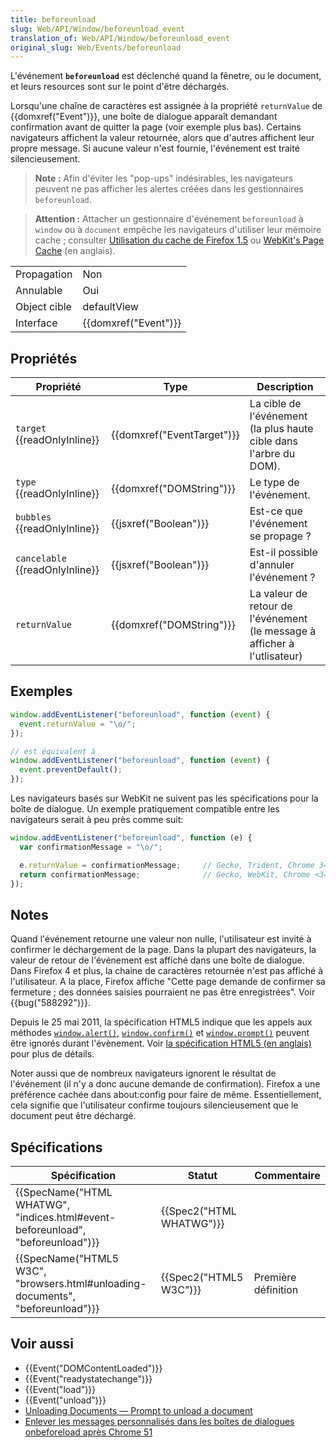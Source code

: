 ```yaml
---
title: beforeunload
slug: Web/API/Window/beforeunload_event
translation_of: Web/API/Window/beforeunload_event
original_slug: Web/Events/beforeunload
---
```

L'événement **`beforeunload`** est déclenché quand la fênetre, ou le document, et leurs resources sont sur le point d'être déchargés.

Lorsqu'une chaîne de caractères est assignée à la propriété `returnValue` de {{domxref("Event")}}, une boîte de dialogue apparaît demandant confirmation avant de quitter la page (voir exemple plus bas). Certains navigateurs affichent la valeur retournée, alors que d'autres affichent leur propre message. Si aucune valeur n'est fournie, l'événement est traité silencieusement.

> **Note :** Afin d'éviter les "pop-ups" indésirables, les navigateurs peuvent ne pas afficher les alertes créées dans les gestionnaires `beforeunload`.

> **Attention :** Attacher un gestionnaire d'événement `beforeunload` à `window` ou à `document` empêche les navigateurs d'utiliser leur mémoire cache ; consulter [Utilisation du cache de Firefox 1.5](/fr/docs/Utilisation_du_cache_de_Firefox_1.5) ou [WebKit's Page Cache](https://webkit.org/blog/516/webkit-page-cache-ii-the-unload-event/) (en anglais).

<table class="properties">
  <tbody>
    <tr>
      <td>Propagation</td>
      <td>Non</td>
    </tr>
    <tr>
      <td>Annulable</td>
      <td>Oui</td>
    </tr>
    <tr>
      <td>Object cible</td>
      <td>defaultView</td>
    </tr>
    <tr>
      <td>Interface</td>
      <td>{{domxref("Event")}}</td>
    </tr>
  </tbody>
</table>

## Propriétés

| Propriété                             | Type                                 | Description                                                               |
| ------------------------------------- | ------------------------------------ | ------------------------------------------------------------------------- |
| `target` {{readOnlyInline}}     | {{domxref("EventTarget")}} | La cible de l'événement (la plus haute cible dans l'arbre du DOM).        |
| `type` {{readOnlyInline}}       | {{domxref("DOMString")}}     | Le type de l'événement.                                                   |
| `bubbles` {{readOnlyInline}}    | {{jsxref("Boolean")}}         | Est-ce que l'événement se propage ?                                       |
| `cancelable` {{readOnlyInline}} | {{jsxref("Boolean")}}         | Est-il possible d'annuler l'événement ?                                   |
| `returnValue`                         | {{domxref("DOMString")}}     | La valeur de retour de l'événement (le message à afficher à l'utlisateur) |

## Exemples

```js
window.addEventListener("beforeunload", function (event) {
  event.returnValue = "\o/";
});

// est équivalent à
window.addEventListener("beforeunload", function (event) {
  event.preventDefault();
});
```

Les navigateurs basés sur WebKit ne suivent pas les spécifications pour la boîte de dialogue. Un exemple pratiquement compatible entre les navigateurs serait à peu près comme suit:

```js
window.addEventListener("beforeunload", function (e) {
  var confirmationMessage = "\o/";

  e.returnValue = confirmationMessage;     // Gecko, Trident, Chrome 34+
  return confirmationMessage;              // Gecko, WebKit, Chrome <34
});
```

## Notes

Quand l'événement retourne une valeur non nulle, l'utilisateur est invité à confirmer le déchargement de la page. Dans la plupart des navigateurs, la valeur de retour de l'événement est affiché dans une boîte de dialogue. Dans Firefox 4 et plus, la chaine de caractères retournée n'est pas affiché à l'utilisateur. A la place, Firefox affiche "Cette page demande de confirmer sa fermeture ; des données saisies pourraient ne pas être enregistrées". Voir {{bug("588292")}}.

Depuis le 25 mai 2011, la spécification HTML5 indique que les appels aux méthodes [`window.alert()`](/fr/docs/Web/API/Window/alert), [`window.confirm()`](/fr/docs/Web/API/Window/confirm) et [`window.prompt()`](/fr/docs/Web/API/Window/prompt) peuvent être ignorés durant l'évènement. Voir [la spécification HTML5 (en anglais)](https://html.spec.whatwg.org/multipage/timers-and-user-prompts.html#user-prompts) pour plus de détails.

Noter aussi que de nombreux navigateurs ignorent le résultat de l'événement (il n'y a donc aucune demande de confirmation). Firefox a une préférence cachée dans about:config pour faire de même. Essentiellement, cela signifie que l'utilisateur confirme toujours silencieusement que le document peut être déchargé.

## Spécifications

| Spécification                                                                                            | Statut                           | Commentaire         |
| -------------------------------------------------------------------------------------------------------- | -------------------------------- | ------------------- |
| {{SpecName("HTML WHATWG", "indices.html#event-beforeunload", "beforeunload")}} | {{Spec2("HTML WHATWG")}} |                     |
| {{SpecName("HTML5 W3C", "browsers.html#unloading-documents", "beforeunload")}} | {{Spec2("HTML5 W3C")}}     | Première définition |

## Voir aussi

- {{Event("DOMContentLoaded")}}
- {{Event("readystatechange")}}
- {{Event("load")}}
- {{Event("unload")}}
- [Unloading Documents — Prompt to unload a document](http://www.whatwg.org/specs/web-apps/current-work/#prompt-to-unload-a-document)
- [Enlever les messages personnalisés dans les boîtes de dialogues onbeforeload après Chrome 51](https://developers.google.com/web/updates/2016/04/chrome-51-deprecations?hl=en#remove_custom_messages_in_onbeforeload_dialogs)
